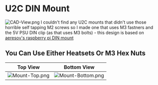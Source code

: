  # U2C DIN Mount #

 ![CAD-View.png](https://github.com/Alexander-T-Moss/VoronUsers/blob/master/printer_mods/AlexanderT-Moss/U2C-DIN-Mount/Images/Without-Background/CAD-View.png)
 I couldn't find any U2C mounts that didn't use those horrible self tapping M2 screws so I made one that uses M3 fastners and the 5V PSU DIN clip (as that uses M3 bolts) - this design is based on [aeresov's raspberry pi DIN mount](https://github.com/VoronDesign/VoronUsers/tree/master/printer_mods/aeresov/Raspberry_Pi_DIN_mount)
 
## You Can Use Either Heatsets Or M3 Hex Nuts ##

Top View               |  Bottom View
 :-------------------------------:|:-------------------------------:
 ![Mount-Top.png](https://github.com/Alexander-T-Moss/VoronUsers/blob/master/printer_mods/AlexanderT-Moss/U2C-DIN-Mount/Images/Without-Background/Mount-Top.png)         |  ![Mount-Bottom.png](https://github.com/Alexander-T-Moss/VoronUsers/blob/master/printer_mods/AlexanderT-Moss/U2C-DIN-Mount/Images/Without-Background/Mount-Bottom.png)
